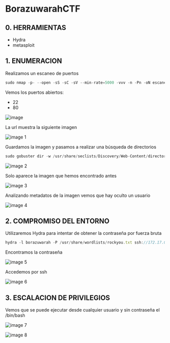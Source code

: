 # BorazuwarahCTF

## 0. HERRAMIENTAS

- Hydra
- metasploit

## 1. ENUMERACION

Realizamos un escaneo de puertos

```jsx
sudo nmap -p- --open -sS -sC -sV --min-rate=5000 -vvv -n -Pn -oN escaneo 172.17.0.2
```

Vemos los puertos abiertos:

- 22
- 80

![image](https://github.com/user-attachments/assets/2abab65b-b4b0-4f60-bbe5-ce340dec6e86)


La url muestra la siguiente imagen

![image 1](https://github.com/user-attachments/assets/cf78fac0-cb74-4732-8fea-7c7f7fa353c6)


Guardamos la imagen y pasamos a realizar una búsqueda de directorios

```jsx
sudo gobuster dir -w /usr/share/seclists/Discovery/Web-Content/directory-list-lowercase-2.3-medium.txt -u '[http://172.17.0.2](http://172.17.0.2/)' -x 'html,txt,php,py,jpeg'
```

![image 2](https://github.com/user-attachments/assets/75e781ff-1941-4e6e-9f7e-95dcd734dfea)


Solo aparece la imagen que hemos encontrado antes

![image 3](https://github.com/user-attachments/assets/8e9180e0-df00-4f07-9686-b1e4b957e191)


Analizando metadatos de la imagen vemos que hay oculto un usuario

![image 4](https://github.com/user-attachments/assets/78c36bbc-8595-4992-80b2-8bd27ebe1c8d)


## 2. COMPROMISO DEL ENTORNO

Utilizaremos Hydra para intentar de obtener la contraseña por fuerza bruta

```jsx
hydra -l borazuwarah -P /usr/share/wordlists/rockyou.txt ssh://172.17.0.2 -t 10
```

Encontramos la contraseña

![image 5](https://github.com/user-attachments/assets/e35c92d7-27cd-4160-bdb9-6f7db5730ffd)


Accedemos por ssh

![image 6](https://github.com/user-attachments/assets/c0c1e75b-96ee-44be-8b3b-47aee811b6a9)


## 3. ESCALACION DE PRIVILEGIOS

Vemos que se puede ejecutar desde cualquier usuario y sin contraseña el /bin/bash

![image 7](https://github.com/user-attachments/assets/4a481325-ac23-4ec8-ba69-cdd5fafdd539)

![image 8](https://github.com/user-attachments/assets/caab4c38-8bc3-476d-85d5-dab9c97a0e31)
